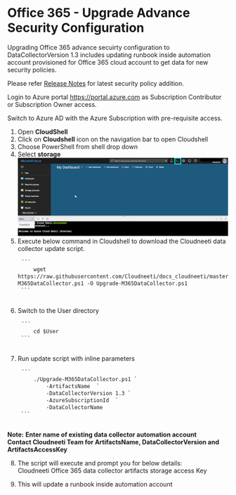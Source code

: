 # Office 365 - Upgrade Advance Security Configuration
Upgrading Office 365 advance secuirty configuration to DataCollectorVersion 1.3 includes updating runbook inside automation account provisioned for Office 365 cloud account to get data for new security policies.

Please refer [Release Notes](../../releaseNotes/2020/#february-2020-v2251) for latest security policy addition.

Login to Azure portal <https://portal.azure.com> as Subscription Contributor or
Subscription Owner access.

Switch to Azure AD with the Azure Subscription with pre-requisite access.

1. Open **CloudShell**
2. Click on **Cloudshell** icon on the navigation bar to open Cloudshell
3. Choose PowerShell from shell drop down
4. Select **storage**
	![CloudShell](.././images/onboardingOffice365Subscription/CloudShell.png#thumbnail)
5. Execute below command in Cloudshell to download the Cloudneeti data
    collector update script.
	<pre>
	<code>```
		wget https://raw.githubusercontent.com/Cloudneeti/docs_cloudneeti/master/scripts/Upgrade-M365DataCollector.ps1 -O Upgrade-M365DataCollector.ps1
	```</code>
	</pre>
6. Switch to the User directory
	<pre>
	<code>```
		cd $User
	```</code>
	</pre>
7. Run update script with inline parameters
	<pre>
	<code>```
		./Upgrade-M365DataCollector.ps1 `
            -ArtifactsName <Cloudneeti office 365 Data Collector Artifact Name> `
            -DataCollectorVersion 1.3 `
            -AzureSubscriptionId <Azure Subscription Id where office 365 datacollector resouces will be created> `
            -DataCollectorName <Office 365 Data Collector Name>
	```</code>
	</pre>
**Note:** 
**Enter name of existing data collector automation account**</br>
**Contact Cloudneeti Team for ArtifactsName, DataCollectorVersion and ArtifactsAccessKey**

8. The script will execute and prompt you for below details:</br>
   Cloudneeti Office 365 data collector artifacts storage access Key </br>

9. This will update a runbook inside automation account

